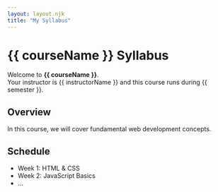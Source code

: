 ```yaml
---
layout: layout.njk
title: "My Syllabus"
---
```


# {{ courseName }} Syllabus

Welcome to **{{ courseName }}**.  
Your instructor is {{ instructorName }} and this course runs during {{ semester }}.

## Overview
In this course, we will cover fundamental web development concepts.

## Schedule
* Week 1: HTML & CSS
* Week 2: JavaScript Basics
* ...